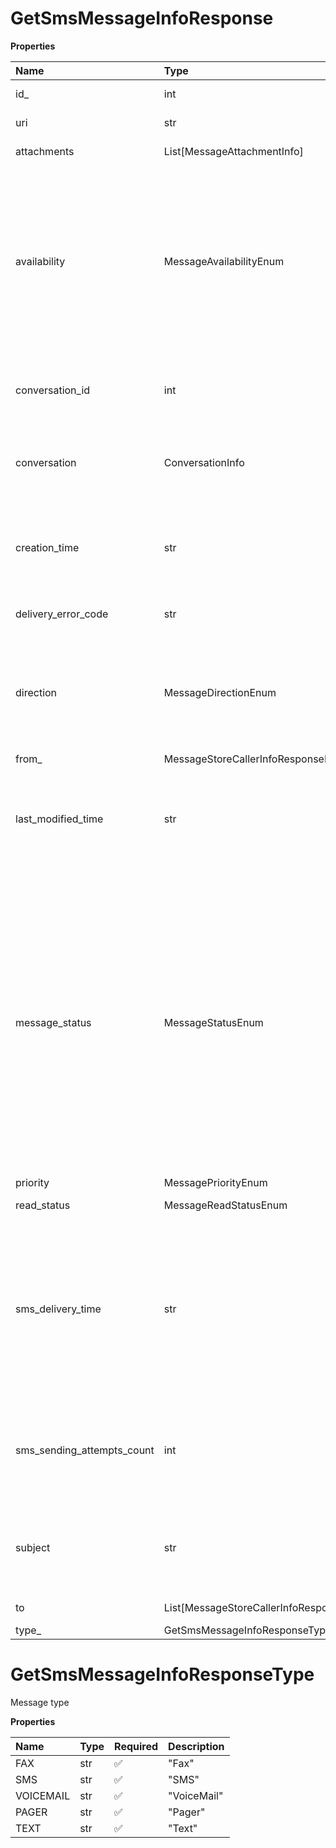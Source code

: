 # GetSmsMessageInfoResponse

**Properties**

| Name                       | Type                                   | Required | Description                                                                                                                                                                                                                                                                                                                                                                                                         |
| :------------------------- | :------------------------------------- | :------- | :------------------------------------------------------------------------------------------------------------------------------------------------------------------------------------------------------------------------------------------------------------------------------------------------------------------------------------------------------------------------------------------------------------------ |
| id\_                       | int                                    | ❌       | Internal identifier of a message                                                                                                                                                                                                                                                                                                                                                                                    |
| uri                        | str                                    | ❌       | Canonical URI of a message                                                                                                                                                                                                                                                                                                                                                                                          |
| attachments                | List[MessageAttachmentInfo]            | ❌       | List of message attachments                                                                                                                                                                                                                                                                                                                                                                                         |
| availability               | MessageAvailabilityEnum                | ❌       | Message availability status. Message in 'Deleted' state is still preserved with all its attachments and can be restored. 'Purged' means that all attachments are already deleted and the message itself is about to be physically deleted shortly                                                                                                                                                                   |
| conversation_id            | int                                    | ❌       | SMS and Pager only. Identifier of a conversation that the message belongs to                                                                                                                                                                                                                                                                                                                                        |
| conversation               | ConversationInfo                       | ❌       | SMS and Pager only. Information about a conversation the message belongs to                                                                                                                                                                                                                                                                                                                                         |
| creation_time              | str                                    | ❌       | Message creation date/time in ISO 8601 format including timezone, for example 2016-03-10T18:07:52.534Z                                                                                                                                                                                                                                                                                                              |
| delivery_error_code        | str                                    | ❌       | SMS only. Delivery error code returned by gateway                                                                                                                                                                                                                                                                                                                                                                   |
| direction                  | MessageDirectionEnum                   | ❌       | Text message direction. Note that for some message types not all directions are allowed. For example voicemail messages can be only inbound                                                                                                                                                                                                                                                                         |
| from\_                     | MessageStoreCallerInfoResponseFrom     | ❌       | Sender information                                                                                                                                                                                                                                                                                                                                                                                                  |
| last_modified_time         | str                                    | ❌       | Date/time when the message was modified on server in ISO 8601 format including timezone, for example 2016-03-10T18:07:52.534Z                                                                                                                                                                                                                                                                                       |
| message_status             | MessageStatusEnum                      | ❌       | Message status. Different message types may have different allowed status values. For outbound faxes the aggregated message status is returned. If, for outbound message, a status for at least one recipient is 'Queued', then the 'Queued' value is returned. If a status for at least one recipient is 'SendingFailed', then the 'SendingFailed' value is returned. In other cases the 'Sent' status is returned |
| priority                   | MessagePriorityEnum                    | ❌       | Message priority                                                                                                                                                                                                                                                                                                                                                                                                    |
| read_status                | MessageReadStatusEnum                  | ❌       | Message read status                                                                                                                                                                                                                                                                                                                                                                                                 |
| sms_delivery_time          | str                                    | ❌       | SMS only. The date/time when outbound SMS was delivered to recipient's handset in ISO 8601 format including timezone, for example 2016-03-10T18:07:52.534Z. It is filled only if the carrier sends a delivery receipt to RingCentral                                                                                                                                                                                |
| sms_sending_attempts_count | int                                    | ❌       | SMS only. Number of attempts made to send an outbound SMS to the Gateway (if Gateway is temporary unavailable)                                                                                                                                                                                                                                                                                                      |
| subject                    | str                                    | ❌       | Message subject. For SMS and Pager messages it replicates message text which is also returned as an attachment                                                                                                                                                                                                                                                                                                      |
| to                         | List[MessageStoreCallerInfoResponseTo] | ❌       | Recipient information                                                                                                                                                                                                                                                                                                                                                                                               |
| type\_                     | GetSmsMessageInfoResponseType          | ❌       | Message type                                                                                                                                                                                                                                                                                                                                                                                                        |

# GetSmsMessageInfoResponseType

Message type

**Properties**

| Name      | Type | Required | Description |
| :-------- | :--- | :------- | :---------- |
| FAX       | str  | ✅       | "Fax"       |
| SMS       | str  | ✅       | "SMS"       |
| VOICEMAIL | str  | ✅       | "VoiceMail" |
| PAGER     | str  | ✅       | "Pager"     |
| TEXT      | str  | ✅       | "Text"      |

<!-- This file was generated by liblab | https://liblab.com/ -->
